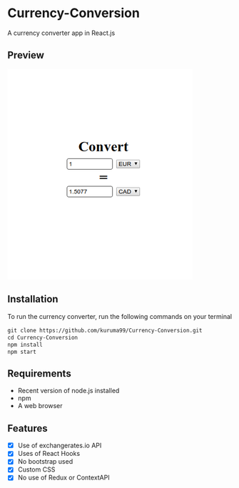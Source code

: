 # Currency-Conversion
A currency converter app in React.js

## Preview
![currency-converter](images/currencyConverter.png)

## Installation
To run the currency converter, run the following commands on your terminal
```
git clone https://github.com/kuruma99/Currency-Conversion.git
cd Currency-Conversion
npm install 
npm start
```

## Requirements
* Recent version of node.js installed
* npm 
* A web browser

## Features
- [x] Use of exchangerates.io API
- [x] Uses of React Hooks
- [x] No bootstrap used
- [x] Custom CSS
- [x] No use of Redux or ContextAPI
